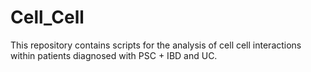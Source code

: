 # Cell_Cell
This repository contains scripts for the analysis of cell cell interactions within patients diagnosed with PSC + IBD and UC.
